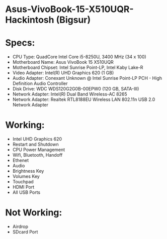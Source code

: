 # Asus-VivoBook-15-X510UQR-Hackintosh (Bigsur)

# Specs:
- CPU Type: QuadCore Intel Core i5-8250U, 3400 MHz (34 x 100)
- Motherboard Name: Asus VivoBook 15 X510UQR
- Motherboard Chipset: Intel Sunrise Point-LP, Intel Kaby Lake-R
- Video Adapter: Intel(R) UHD Graphics 620 (1 GB)
- Audio Adapter: Conexant Unknown @ Intel Sunrise Point-LP PCH - High Definition Audio Controller 
- Disk Drive: WDC WDS120G2G0B-00EPW0 (120 GB, SATA-III)
- Network Adapter: Intel(R) Dual Band Wireless-AC 8265
- Network Adapter: Realtek RTL8188EU Wireless LAN 802.11n USB 2.0 Network Adapter


# Working:
- Intel UHD Graphics 620 
- Restart and Shutdown
- CPU Power Management
- Wifi, Bluetooth, Handoff 
- Ethenet 
- Audio 
- Brightness Key
- Volumes Key 
- Touchpad
- HDMI Port
- All USB Ports

# Not Working:
- Airdrop
- SDcard Port
